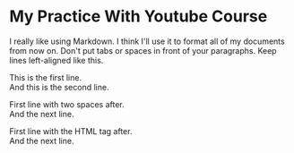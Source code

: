 # My Practice With Youtube Course
I really like using Markdown.
I think I'll use it to format all of my documents from now on.
Don't put tabs or spaces in front of your paragraphs.
Keep lines left-aligned like this.

This is the first line.  
And this is the second line.

First line with two spaces after.  
And the next line.

First line with the HTML tag after.<br>
And the next line.
